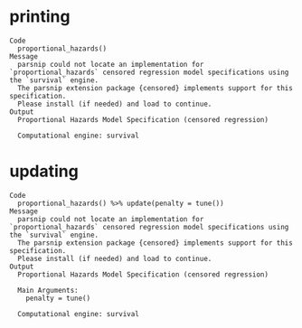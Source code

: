 # printing

    Code
      proportional_hazards()
    Message
      parsnip could not locate an implementation for `proportional_hazards` censored regression model specifications using the `survival` engine.
      The parsnip extension package {censored} implements support for this specification. 
      Please install (if needed) and load to continue.
    Output
      Proportional Hazards Model Specification (censored regression)
      
      Computational engine: survival 
      

# updating

    Code
      proportional_hazards() %>% update(penalty = tune())
    Message
      parsnip could not locate an implementation for `proportional_hazards` censored regression model specifications using the `survival` engine.
      The parsnip extension package {censored} implements support for this specification. 
      Please install (if needed) and load to continue.
    Output
      Proportional Hazards Model Specification (censored regression)
      
      Main Arguments:
        penalty = tune()
      
      Computational engine: survival 
      

